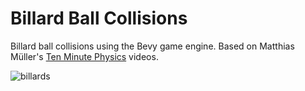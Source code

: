 # Billard Ball Collisions
Billard ball collisions using the Bevy game engine. Based on Matthias Müller's [Ten Minute Physics](https://matthias-research.github.io/pages/tenMinutePhysics/) videos.

![billards](assets/billard-balls.gif)
